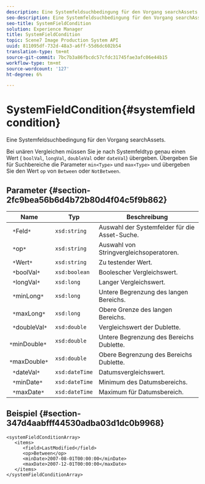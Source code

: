 ```yaml
---
description: Eine Systemfeldsuchbedingung für den Vorgang searchAssets.
seo-description: Eine Systemfeldsuchbedingung für den Vorgang searchAssets.
seo-title: SystemFieldCondition
solution: Experience Manager
title: SystemFieldCondition
topic: Scene7 Image Production System API
uuid: 811095df-732d-48a3-a6ff-55d6dc602b54
translation-type: tm+mt
source-git-commit: 7bc7b3a86fbcdc57cfdc31745fae3afc06e44b15
workflow-type: tm+mt
source-wordcount: '127'
ht-degree: 6%

---
```



# SystemFieldCondition{#systemfieldcondition}

Eine Systemfeldsuchbedingung für den Vorgang searchAssets.

Bei unären Vergleichen müssen Sie je nach Systemfeldtyp genau einen Wert ( `boolVal`, `longVal`, `doubleVal` oder `dateVal`) übergeben. Übergeben Sie für Suchbereiche die Parameter `min<Type>` und `max<Type>` und übergeben Sie den Wert `op` von `Between` oder `NotBetween`.

## Parameter {#section-2fc9bea56b6d4b72b80d4f04c5f9b862}

| Name | Typ | Beschreibung |
|---|---|---|
| ` *`Feld`*` | `xsd:string` | Auswahl der Systemfelder für die Asset-Suche. |
| ` *`op`*` | `xsd:string` | Auswahl von Stringvergleichsoperatoren. |
| ` *`Wert`*` | `xsd:string` | Zu testender Wert. |
| ` *`boolVal`*` | `xsd:boolean` | Boolescher Vergleichswert. |
| ` *`longVal`*` | `xsd:long` | Langer Vergleichswert. |
| ` *`minLong`*` | `xsd:long` | Untere Begrenzung des langen Bereichs. |
| ` *`maxLong`*` | `xsd:long` | Obere Grenze des langen Bereichs. |
| ` *`doubleVal`*` | `xsd:double` | Vergleichswert der Dublette. |
| ` *`minDouble`*` | `xsd:double` | Untere Begrenzung des Bereichs Dublette. |
| ` *`maxDouble`*` | `xsd:double` | Obere Begrenzung des Bereichs Dublette. |
| ` *`dateVal`*` | `xsd:dateTime` | Datumsvergleichswert. |
| ` *`minDate`*` | `xsd:dateTime` | Minimum des Datumsbereichs. |
| ` *`maxDate`*` | `xsd:dateTime` | Maximum für Datumsbereich. |

## Beispiel {#section-347d4aabfff44530adba03d1dc0b9968}

```
<systemFieldConditionArray>
   <items>
      <field>LastModified</field>
      <op>Between</op>
      <minDate>2007-08-01T00:00:00</minDate>
      <maxDate>2007-12-01T00:00:00</maxDate>
   </items>
</systemFieldConditionArray>
```

